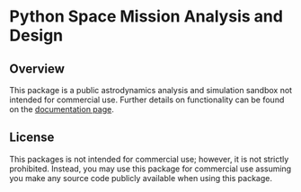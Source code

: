 # Python Space Mission Analysis and Design

## Overview

This package is a public astrodynamics analysis and simulation sandbox not intended for commercial use.  Further details
on functionality can be found on the [documentation page](https://brandon-sexton.github.io/pysmad/index.html).

## License

This packages is not intended for commercial use; however, it is not strictly prohibited.  Instead, you may use this
package for commercial use assuming you make any source code publicly available when using this package.
